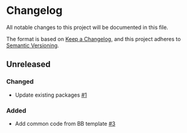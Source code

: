 # Changelog

All notable changes to this project will be documented in this file.

The format is based on [Keep a Changelog](https://keepachangelog.com/en/1.0.0/),
and this project adheres to [Semantic Versioning](https://semver.org/spec/v2.0.0.html).

## Unreleased
### Changed
- Update existing packages [#1](https://github.com/rokwire/rokwire-building-block-sdk-go/issues/1)

### Added
- Add common code from BB template [#3](https://github.com/rokwire/rokwire-building-block-sdk-go/issues/3)

[Unreleased]: https://github.com/rokwire/rokwire-building-block-sdk-go/compare/v1.0.0....HEAD
[1.0.0]: https://github.com/rokwire/rokwire-building-block-sdk-go/tree/v1.0.0